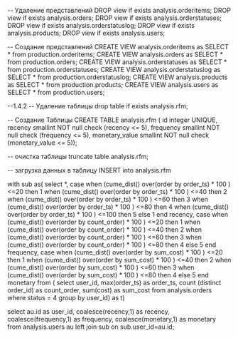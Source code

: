 -- Удаление представлений
DROP view if exists analysis.orderitems;
DROP view if exists analysis.orders;
DROP view if exists analysis.orderstatuses;
DROP view if exists analysis.orderstatuslog;
DROP view if exists analysis.products;
DROP view if exists analysis.users;

-- Создание представлений
CREATE VIEW analysis.orderitems as SELECT * from production.orderitems;
CREATE VIEW analysis.orders as SELECT * from production.orders;
CREATE VIEW analysis.orderstatuses as SELECT * from production.orderstatuses;
CREATE VIEW analysis.orderstatuslog as SELECT * from production.orderstatuslog;
CREATE VIEW analysis.products as SELECT * from production.products;
CREATE VIEW analysis.users as SELECT * from production.users;


--1.4.2
-- Удаление таблицы
drop table if exists analysis.rfm;

--  Создание Таблицы
CREATE TABLE analysis.rfm (
	id integer UNIQUE,
	recency smallint NOT null check (recency <= 5),
	frequency smallint NOT null check (frequency <= 5),
	monetary_value smallint NOT null check (monetary_value <= 5));


-- очистка таблицы
truncate table analysis.rfm;

-- загрузка данных в таблицу
INSERT into analysis.rfm

with sub as(
select *,
case when (cume_dist() over(order by order_ts) * 100 ) <=20 then 1
	when (cume_dist() over(order by order_ts) * 100 ) <=40 then 2
	when (cume_dist() over(order by order_ts) * 100 ) <=60 then 3
	when (cume_dist() over(order by order_ts) * 100 ) <=80 then 4
	when (cume_dist() over(order by order_ts) * 100 ) <=100 then 5 else 1 end recency,
case when (cume_dist() over(order by count_order) * 100 ) <=20 then 1
	when (cume_dist() over(order by count_order) * 100 ) <=40 then 2
	when (cume_dist() over(order by count_order) * 100 ) <=60 then 3
	when (cume_dist() over(order by count_order) * 100 ) <=80 then 4 else 5 end frequency,
case when (cume_dist() over(order by sum_cost) * 100 ) <=20 then 1
	when (cume_dist() over(order by sum_cost) * 100 ) <=40 then 2
	when (cume_dist() over(order by sum_cost) * 100 ) <=60 then 3
	when (cume_dist() over(order by sum_cost) * 100 ) <=80 then 4 else 5 end monetary
from (
select user_id, max(order_ts) as order_ts, count (distinct order_id) as count_order, sum(cost) as sum_cost
from analysis.orders
where status = 4
group by user_id) as t)


select au.id  as user_id, coalesce(recency,1) as recency, coalesce(frequency,1) as frequency, coalesce(monetary,1) as monetary
from analysis.users au
left join sub
on sub.user_id=au.id;